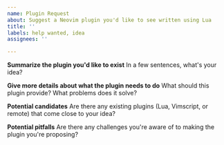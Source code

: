 ```yaml
---
name: Plugin Request
about: Suggest a Neovim plugin you'd like to see written using Lua
title: ''
labels: help wanted, idea
assignees: ''

---
```


**Summarize the plugin you'd like to exist**
In a few sentences, what's your idea?

**Give more details about what the plugin needs to do**
What should this plugin provide? What problems does it solve?

**Potential candidates**
Are there any existing plugins (Lua, Vimscript, or remote) that come close to your idea?

**Potential pitfalls**
Are there any challenges you're aware of to making the plugin you're proposing?
